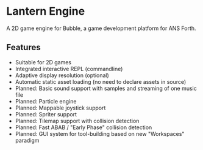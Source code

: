 # Lantern Engine

A 2D game engine for Bubble, a game development platform for ANS Forth.

## Features

- Suitable for 2D games
- Integrated interactive REPL (commandline)
- Adaptive display resolution (optional)
- Automatic static asset loading (no need to declare assets in source)
- Planned: Basic sound support with samples and streaming of one music file
- Planned: Particle engine
- Planned: Mappable joystick support
- Planned: Spriter support
- Planned: Tilemap support with collision detection
- Planned: Fast ABAB / "Early Phase" collision detection
- Planned: GUI system for tool-building based on new "Workspaces" paradigm
